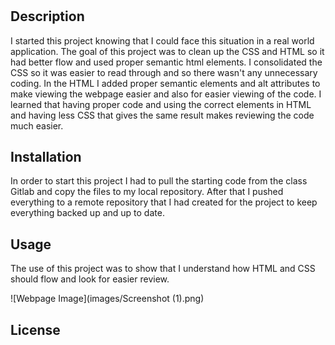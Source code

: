 # <Your-Project-Title>

## Description

I started this project knowing that I could face this situation in a real world application.  The goal of this project was to clean up the CSS and HTML so it had better flow and used proper semantic html elements.  I consolidated the CSS so it was easier to read through and so there wasn't any unnecessary coding.  In the HTML I added proper semantic elements and alt attributes to make viewing the webpage easier and also for easier viewing of the code.  I learned that having proper code and using the correct elements in HTML and having less CSS that gives the same result makes reviewing the code much easier.

## Installation

In order to start this project I had to pull the starting code from the class Gitlab and copy the files to my local repository. After that I pushed everything to a remote repository that I had created for the project to keep everything backed up and up to date.

## Usage

The use of this project was to show that I understand how HTML and CSS should flow and look for easier review.

![Webpage Image](images/Screenshot (1).png)




## License